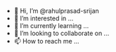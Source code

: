 - 👋 Hi, I’m @rahulprasad-srijan
- 👀 I’m interested in ...
- 🌱 I’m currently learning ...
- 💞️ I’m looking to collaborate on ...
- 📫 How to reach me ...

<!---
rahulprasad-srijan/rahulprasad-srijan is a ✨ special ✨ repository because its `README.md` (this file) appears on your GitHub profile.
You can click the Preview link to take a look at your changes.
--->
